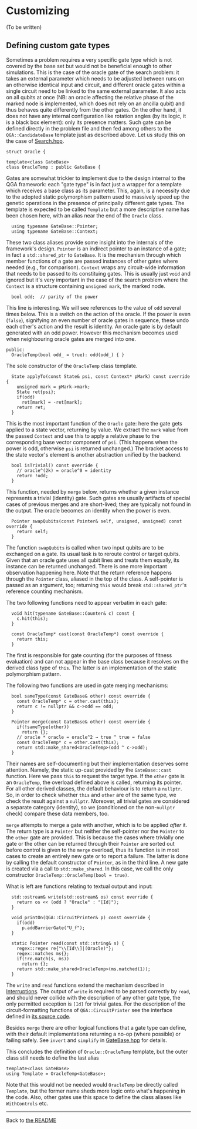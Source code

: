 # Customizing

(To be written)

## Defining custom gate types

Sometimes a problem requires a very specific gate type which is not covered by the base set but would not be beneficial enough to other simulations. This is the case of the oracle gate of the search problem: it takes an external parameter which needs to be adjusted between runs on an otherwise identical input and circuit, and different oracle gates within a single circuit need to be linked to the same external parameter. It also acts on all qubits at once (NB: an oracle affecting the relative phase of the marked node is implemented, which does not rely on an ancilla qubit) and thus behaves quite differently from the other gates. On the other hand, it does not have any internal configuration like rotation angles (by its logic, it is a black box element): only its presence matters. Such gate can be defined directly in the problem file and then fed among others to the `QGA::CandidateBase` template just as described above. Let us study this on the case of [Search.hpp](https://github.com/vasekp/quantum-ga/blob/master/include/QGA_Problem/Search.hpp).

```
struct Oracle {

template<class GateBase>
class OracleTemp : public GateBase {
```
Gates are somewhat trickier to implement due to the design internal to the QGA framework: each "gate type" is in fact just a wrapper for a template which receives a base class as its parameter. This, again, is a necessity due to the adopted static polymorphism pattern used to massively speed up the genetic operations in the presence of principally different gate types. The template is expected to be called `Template` but a more descriptive name has been chosen here, with an alias near the end of the `Oracle` class.

```
  using typename GateBase::Pointer;
  using typename GateBase::Context;
```
These two class aliases provide some insight into the internals of the framework's design. `Pointer` is an indirect pointer to an instance of a gate; in fact a `std::shared_ptr` to `GateBase`. It is the mechanism through which member functions of a gate are passed instances of other gates where needed (e.g., for comparison). `Context` wraps any circuit-wide information that needs to be passed to its constituing gates. This is usually just `void` and ignored but it's very important in the case of the search problem where the `Context` is a structure containing `unsigned mark`, the marked node.

```
  bool odd;  // parity of the power
```
This line is interesting. We will see references to the value of `odd` several times below. This is a switch on the action of the oracle. If the power is even (`false`), signifying an even number of oracle gates in sequence, these undo each other's action and the result is identity. An oracle gate is by default generated with an odd power. However this mechanism becomes used when neighbouring oracle gates are merged into one.

```
public:
  OracleTemp(bool odd_ = true): odd(odd_) { }
```
The sole constructor of the `OracleTemp` class template.

```
  State applyTo(const State& psi, const Context* pMark) const override {
    unsigned mark = pMark->mark;
    State ret{psi};
    if(odd)
      ret[mark] = -ret[mark];
    return ret;
  }
```
This is the most important function of the `Oracle` gate: here the gate gets applied to a state vector, returning by value. We extract the `mark` value from the passed `Context` and use this to apply a relative phase to the corresponding base vector component of `psi`. (This happens when the power is odd, otherwise `psi` is returned unchanged.) The bracket access to the state vector's element is another abstraction unified by the backend.

```
  bool isTrivial() const override {
    // oracle^(2k) = oracle^0 = identity
    return !odd;
  }
```
This function, needed by `merge` below, returns whether a given instance represents a trivial (identity) gate. Such gates are usually artifacts of special cases of previous merges and are short-lived; they are typically not found in the output. The oracle becomes an identity when the power is even.

```
  Pointer swapQubits(const Pointer& self, unsigned, unsigned) const override {
    return self;
  }
```
The function `swapQubits` is called when two input qubits are to be exchanged on a gate. Its usual task is to reroute control or target qubits. Given that an oracle gate uses all qubit lines and treats them equally, its instance can be returned unchanged. There is one more important observation happening here. Note that the return reference happens through the `Pointer` class, aliased in the top of the class. A self-pointer is passed as an argument, too; returning `this` would break `std::shared_ptr`'s reference counting mechanism.

The two following functions need to appear verbatim in each gate:
```
  void hit(typename GateBase::Counter& c) const {
    c.hit(this);
  }

  const OracleTemp* cast(const OracleTemp*) const override {
    return this;
  }
```
The first is responsible for gate counting (for the purposes of fitness evaluation) and can not appear in the base class because it resolves on the derived class type of `this`. The latter is an implementation of the static polymorphism pattern.

The following two functions are used in gate merging mechanisms:
```
  bool sameType(const GateBase& other) const override {
    const OracleTemp* c = other.cast(this);
    return c != nullptr && c->odd == odd;
  }

  Pointer merge(const GateBase& other) const override {
    if(!sameType(other))
      return {};
    // oracle * oracle = oracle^2 → true ^ true = false
    const OracleTemp* c = other.cast(this);
    return std::make_shared<OracleTemp>(odd ^ c->odd);
  }
```
Their names are self-documenting but their implementation deserves some attention. Namely, the static up-cast provided by the `GateBase::cast` function. Here we pass `this` to request the target type. If the `other` gate is an `OracleTemp`, the overload defined above is called, returning its pointer. For all other derived classes, the default behaviour is to return a `nullptr`. So, in order to check whether `this` and `other` are of the same type, we check the result against a `nullptr`. Moreover, all trivial gates are considered a separate category (identity), so we (conditioned on the non-`nullptr` check) compare these data members, too.

`merge` attempts to merge a gate with another, which is to be applied *after* it. The return type is a `Pointer` but neither the self-pointer nor the `Pointer` to the `other` gate are provided. This is because the cases where trivially one gate or the other can be returned through their `Pointer` are sorted out before control is given to the `merge` overload, thus its function is in most cases to create an entirely new gate or to report a failure. The latter is done by calling the default constructor of `Pointer`, as in the third line. A new gate is created via a call to `std::make_shared`. In this case, we call the only constructor `OracleTemp::OracleTemp(bool = true)`.

What is left are functions relating to textual output and input:
```
  std::ostream& write(std::ostream& os) const override {
    return os << (odd ? "Oracle" : "[Id]");
  }

  void printOn(QGA::CircuitPrinter& p) const override {
    if(odd)
      p.addBarrierGate("U_f");
  }

  static Pointer read(const std::string& s) {
    regex::regex re{"\\[Id\\]|(Oracle)"};
    regex::matches ms{};
    if(!re.match(s, ms))
      return {};
    return std::make_shared<OracleTemp>(ms.matched(1));
  }
```
The `write` and `read` functions extend the mechanism described in [Interruptions](https://github.com/vasekp/quantum-ga/blob/readme/manual/Running.md#interruptions). The output of `write` is required to be parsed correctly by `read`, and should never collide with the description of any other gate type, the only permitted exception is `[Id]` for trivial gates. For the description of the circuit-formatting functions of `QGA::CircuitPrinter` see the interface defined in [its source code](https://github.com/vasekp/quantum-ga/blob/master/include/CircuitPrinter.hpp).

Besides `merge` there are other logical functions that a gate type can define, with their default implementations returning a no-op (where possible) or failing safely. See `invert` and `simplify` in [GateBase.hpp](https://github.com/vasekp/quantum-ga/blob/master/include/QGA_bits/GateBase.hpp) for details.

This concludes the definition of `Oracle::OracleTemp` template, but the outer class still needs to define the last alias
```
template<class GateBase>
using Template = OracleTemp<GateBase>;
```
Note that this would not be needed would `OracleTemp` be directly called `Template`, but the former name sheds more logic onto what's happening in the code. Also, other gates use this space to define the class aliases like `WithControls` etc.

- - -

Back to [the README](https://github.com/vasekp/quantum-ga/blob/readme/README.md)
